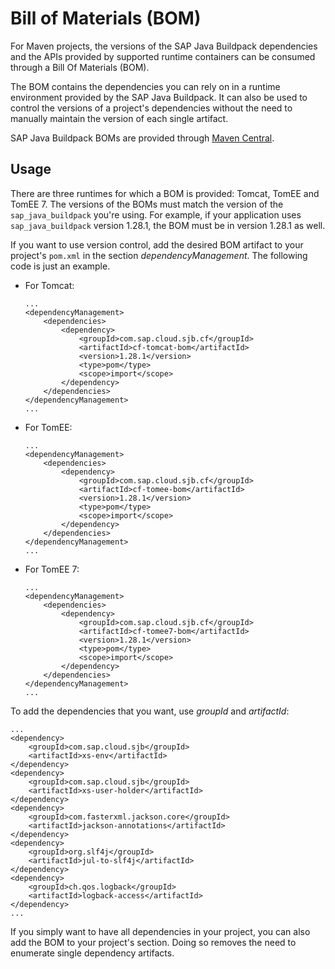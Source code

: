 <!-- loio6c6936e8e4ea40c9a9a69f6783b1e978 -->

# Bill of Materials \(BOM\)

For Maven projects, the versions of the SAP Java Buildpack dependencies and the APIs provided by supported runtime containers can be consumed through a Bill Of Materials \(BOM\).



The BOM contains the dependencies you can rely on in a runtime environment provided by the SAP Java Buildpack. It can also be used to control the versions of a project's dependencies without the need to manually maintain the version of each single artifact.

SAP Java Buildpack BOMs are provided through [Maven Central](https://search.maven.org/search?q=com.sap.cloud.sjb.cf).



<a name="loio6c6936e8e4ea40c9a9a69f6783b1e978__section_zv5_4cj_v3b"/>

## Usage

There are three runtimes for which a BOM is provided: Tomcat, TomEE and TomEE 7. The versions of the BOMs must match the version of the `sap_java_buildpack` you're using. For example, if your application uses `sap_java_buildpack` version 1.28.1, the BOM must be in version 1.28.1 as well.

If you want to use version control, add the desired BOM artifact to your project's `pom.xml` in the section *dependencyManagement*. The following code is just an example.

-   For Tomcat:

    ```
    ...
    <dependencyManagement>
        <dependencies>
            <dependency>
                <groupId>com.sap.cloud.sjb.cf</groupId>
                <artifactId>cf-tomcat-bom</artifactId>
                <version>1.28.1</version>
                <type>pom</type>
                <scope>import</scope>
            </dependency>
        </dependencies>
    </dependencyManagement>
    ...
    ```

-   For TomEE:

    ```
    ...
    <dependencyManagement>
        <dependencies>
            <dependency>
                <groupId>com.sap.cloud.sjb.cf</groupId>
                <artifactId>cf-tomee-bom</artifactId>
                <version>1.28.1</version>
                <type>pom</type>
                <scope>import</scope>
            </dependency>
        </dependencies>
    </dependencyManagement>
    ...
    ```

-   For TomEE 7:

    ```
    ...
    <dependencyManagement>
        <dependencies>
            <dependency>
                <groupId>com.sap.cloud.sjb.cf</groupId>
                <artifactId>cf-tomee7-bom</artifactId>
                <version>1.28.1</version>
                <type>pom</type>
                <scope>import</scope>
            </dependency>
        </dependencies>
    </dependencyManagement>
    ...
    ```


To add the dependencies that you want, use *groupId* and *artifactId*:

```
...
<dependency>
    <groupId>com.sap.cloud.sjb</groupId>
    <artifactId>xs-env</artifactId>
</dependency>
<dependency>
    <groupId>com.sap.cloud.sjb</groupId>
    <artifactId>xs-user-holder</artifactId>
</dependency>
<dependency>
    <groupId>com.fasterxml.jackson.core</groupId>
    <artifactId>jackson-annotations</artifactId>
</dependency>
<dependency>
    <groupId>org.slf4j</groupId>
    <artifactId>jul-to-slf4j</artifactId>
</dependency>
<dependency>
    <groupId>ch.qos.logback</groupId>
    <artifactId>logback-access</artifactId>
</dependency>
...
```

If you simply want to have all dependencies in your project, you can also add the BOM to your project's section. Doing so removes the need to enumerate single dependency artifacts.

